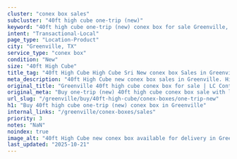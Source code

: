 ```yaml
---
cluster: "conex box sales"
subcluster: "40ft high cube one-trip (new)"
keyword: "40ft high cube one-trip (new) conex box for sale Greenville, TX"
intent: "Transactional-Local"
page_type: "Location-Product"
city: "Greenville, TX"
service_type: "conex box"
condition: "New"
size: "40ft High Cube"
title_tag: "40ft High Cube High Cube Sri New conex box Sales in Greenville | LC Container"
meta_description: "40ft High Cube new conex box sales in Greenville. High cube containers with extra height. Fast delivery, competitive pricing. Serving conex boxes area. Quote ID: C2K. Call (214) 524-4168 for your free quote today."
original_title: "Greenville 40ft high cube conex box for sale | LC Container"
original_meta: "Buy one-trip (new) 40ft high cube conex box sale with local delivery in Greenville, TX. LC Container — local Since 2003. Request a fast quote today."
url_slug: "/greenville/buy/40ft-high-cube/conex-boxes/one-trip-new"
h1: "Buy 40ft high cube one-trip (new) conex box in Greenville"
internal_links: "/greenville/conex-boxes/sales"
priority: 3
notes: "NaN"
noindex: true
image_alt: "40ft High Cube new conex box available for delivery in Greenville"
last_updated: "2025-10-21"
---
```


<!-- TODO: Add unique city/inventory copy, images, and internal links here. -->
